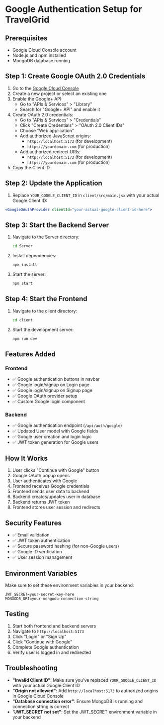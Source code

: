 # Google Authentication Setup for TravelGrid

## Prerequisites
- Google Cloud Console account
- Node.js and npm installed
- MongoDB database running

## Step 1: Create Google OAuth 2.0 Credentials

1. Go to the [Google Cloud Console](https://console.cloud.google.com/)
2. Create a new project or select an existing one
3. Enable the Google+ API:
   - Go to "APIs & Services" > "Library"
   - Search for "Google+ API" and enable it
4. Create OAuth 2.0 credentials:
   - Go to "APIs & Services" > "Credentials"
   - Click "Create Credentials" > "OAuth 2.0 Client IDs"
   - Choose "Web application"
   - Add authorized JavaScript origins:
     - `http://localhost:5173` (for development)
     - `https://yourdomain.com` (for production)
   - Add authorized redirect URIs:
     - `http://localhost:5173` (for development)
     - `https://yourdomain.com` (for production)
5. Copy the Client ID

## Step 2: Update the Application

1. Replace `YOUR_GOOGLE_CLIENT_ID` in `client/src/main.jsx` with your actual Google Client ID:

```jsx
<GoogleOAuthProvider clientId="your-actual-google-client-id-here">
```

## Step 3: Start the Backend Server

1. Navigate to the Server directory:
   ```bash
   cd Server
   ```

2. Install dependencies:
   ```bash
   npm install
   ```

3. Start the server:
   ```bash
   npm start
   ```

## Step 4: Start the Frontend

1. Navigate to the client directory:
   ```bash
   cd client
   ```

2. Start the development server:
   ```bash
   npm run dev
   ```

## Features Added

### Frontend
- ✅ Google authentication buttons in navbar
- ✅ Google login/signup on Login page
- ✅ Google login/signup on Signup page
- ✅ Google OAuth provider setup
- ✅ Custom Google login component

### Backend
- ✅ Google authentication endpoint (`/api/auth/google`)
- ✅ Updated User model with Google fields
- ✅ Google user creation and login logic
- ✅ JWT token generation for Google users

## How It Works

1. User clicks "Continue with Google" button
2. Google OAuth popup opens
3. User authenticates with Google
4. Frontend receives Google credentials
5. Frontend sends user data to backend
6. Backend creates/updates user in database
7. Backend returns JWT token
8. Frontend stores user session and redirects

## Security Features

- ✅ Email validation
- ✅ JWT token authentication
- ✅ Secure password hashing (for non-Google users)
- ✅ Google ID verification
- ✅ User session management

## Environment Variables

Make sure to set these environment variables in your backend:

```env
JWT_SECRET=your-secret-key-here
MONGODB_URI=your-mongodb-connection-string
```

## Testing

1. Start both frontend and backend servers
2. Navigate to `http://localhost:5173`
3. Click "Login" or "Sign Up"
4. Click "Continue with Google"
5. Complete Google authentication
6. Verify user is logged in and redirected

## Troubleshooting

- **"Invalid Client ID"**: Make sure you've replaced `YOUR_GOOGLE_CLIENT_ID` with your actual Google Client ID
- **"Origin not allowed"**: Add `http://localhost:5173` to authorized origins in Google Cloud Console
- **"Database connection error"**: Ensure MongoDB is running and connection string is correct
- **"JWT_SECRET not set"**: Set the JWT_SECRET environment variable in your backend 